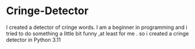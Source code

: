 # Cringe-Detector
I created a detector of cringe words.
I am a beginner in programming and i tried to do something a little bit funny ,at least for me . so i created a cringe detector in Python 3.11 
